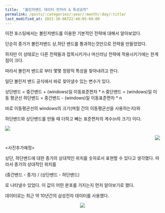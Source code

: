 ```yaml
---
title:  "볼린저밴드 데이터 전처리 & 특성공학" 
permalink: /posts/:categories/:year/:month/:day/:title/
last_modified_at: 2021-10-06T22:48:05-04:00
---
```


이전 포스팅에서는 볼린저밴드를 이용한 기본적인 전략에 대해서 알아보았다.

단순히 종가가 볼린저밴드 상,하단 밴드를 통과하는것만으로 전략을 만들었었다.

하지만 이 상태로는 다른 전략들과 접목시키거나 머신러닝 전략에 적용시키기에는 한계점이 크다.

따라서 볼린저 밴드로 부터 몇몇 정량적 특성을 찾아내려고 한다.

일단 볼린저 밴드 공식에서 바로 찾아낼수 있는 변수가 있다.


상단밴드 = 중간밴드 + (windows)일 이동표준편차 * n
중단밴드 = (windows)일 이동 평균선
하단밴드 = 중간밴드 - (windows)일 이동표준편차 * n

바로 이동평균선의 windows의 크기(며칠 간의 이동평균선을 사용하는지)와

하단밴드와 상단밴드를 만들 때 더하고 빼는 표준편차의 계수(n의 크기) 이다.


<p align="left"><img src="{{site.url}}/assets/images/sec_windows_20.png"></p>
<p align="right"><img src="{{site.url}}/assets/images/sec_windows_40.png"></p>













<사진추가예정>


상단, 하단밴드에 대한 종가의 상대적인 위치를 숫자로서 표현할 수 있다고 생각했다.
따라서 종가의 상대적인 위치를

(중간밴드 - 종가) / (상단밴드 - 하단밴드)

로 나타낼수 있었다. 이 값이 어떤 분포를 가지는지 먼저 알아보기로 했다.

데이터로는 최근 약 10년간의 삼성전자 데이터를 사용했다.

<p align="center"><img src="{{site.url}}/assets/images/samsung_score_distribution.png"></p>